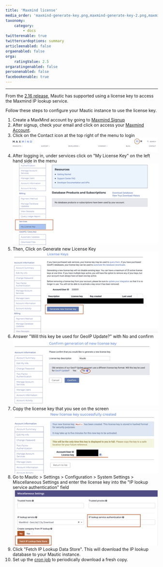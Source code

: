 ```yaml
---
title: 'Maxmind license'
media_order: 'maxmind-generate-key.png,maxmind-generate-key-2.png,maxmind-license-key.png,mautic-maxmind-license-key.png'
taxonomy:
    category:
        - docs
twitterenable: true
twittercardoptions: summary
articleenabled: false
orgaenabled: false
orga:
    ratingValue: 2.5
orgaratingenabled: false
personenabled: false
facebookenable: true
---
```


---
From the [2.16 release][216-release], Mautic has supported using a license key to access the Maxmind IP lookup service.

Follow these steps to configure your Mautic instance to use the license key.

1. Create a MaxMind account by going to [Maxmind Signup][maxmind-signup]
1. After signup, check your email and click on access your [Maxmind Account][Maxmind Account].
1. Click on the Contact icon at the top right of the menu to login 
![mautic-maxmind-account](mautic-maxmind-account.png "mautic-maxmind-account")
1. After logging in, under services click on "My License Key" on the left hand side in the menu
![maxmind-license-key-2](maxmind-license-key-2.png "maxmind-license-key-2")
3. Then, Click on Generate new License Key
![maxmind-generate-key-2](maxmind-generate-key-2.png "maxmind-generate-key-2")
1. Answer "Will this key be used for GeoIP Update?" with No and confirm
![maxmind-confirm-key](maxmind-confirm-key.png "maxmind-confirm-key")
1. Copy the license key that you see on the screen
![axmind-license-key](maxmind-license-key.png "axmind-license-key")
1. Go to Mautic > Settings > Configuration > System Settings > Miscellaneous Settings and enter the license key into the "IP lookup service authentication" field
![mautic-maxmind-license-key](mautic-maxmind-license-key.png "mautic-maxmind-license-key")
1. Click "Fetch IP Lookup Data Store". This will download the IP lookup database to your Mautic instance.
1. Set up the [cron job][cron-jobs] to periodically download a fresh copy.

[216-release]: <https://github.com/mautic/mautic/releases/tag/2.16.0>
[Maxmind Account]: <https://www.maxmind.com/en/accounts/>
[maxmind-signup]: <https://www.maxmind.com/en/geolite2/signup>
[cron-jobs]: </setup/cron-jobs>